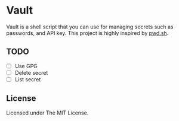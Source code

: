 # Vault
Vault is a shell script that you can use for managing secrets such as passwords, and API key. This project is highly inspired by [pwd.sh](https://github.com/drduh/pwd.sh).

## TODO
- [ ] Use GPG
- [ ] Delete secret
- [ ] List secret

## License
Licensed under The MIT License.
